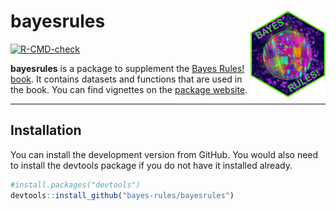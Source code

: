 
<!-- README.md is generated from README.Rmd. Please edit that file -->

# bayesrules <img src="man/figures/bayes-rules-hex.png" align="right" alt="a hex shaped logo with shiny green-pink disco ball and purple starry background. There is text that says Bayes Rules!" width="120" />

<!-- badges: start -->

[![R-CMD-check](https://github.com/bayes-rules/bayesrules/workflows/R-CMD-check/badge.svg)](https://github.com/bayes-rules/bayesrules/actions)

<!-- badges: end -->

**bayesrules** is a package to supplement the [Bayes Rules!
book](https://www.bayesrulesbook.com/). It contains datasets and
functions that are used in the book. You can find vignettes on the
[package website](https://bayes-rules.github.io/bayesrules/docs/).

<hr>

## Installation

You can install the development version from GitHub. You would also need
to install the devtools package if you do not have it installed already.

``` r
#install.packages("devtools") 
devtools::install_github("bayes-rules/bayesrules")
```
